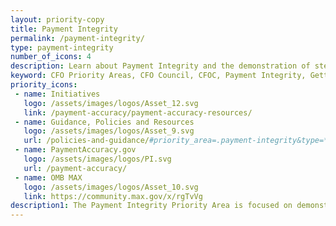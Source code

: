 ```yaml
---
layout: priority-copy
title: Payment Integrity
permalink: /payment-integrity/
type: payment-integrity
number_of_icons: 4
description: Learn about Payment Integrity and the demonstration of stewardship of taxpayer dollars. 
keyword: CFO Priority Areas, CFO Council, CFOC, Payment Integrity, Getting Payments Right, GPR
priority_icons: 
 - name: Initiatives
   logo: /assets/images/logos/Asset_12.svg
   link: /payment-accuracy/payment-accuracy-resources/
 - name: Guidance, Policies and Resources
   logo: /assets/images/logos/Asset_9.svg
   url: /policies-and-guidance/#priority_area=.payment-integrity&type=*
 - name: PaymentAccuracy.gov
   logo: /assets/images/logos/PI.svg
   url: /payment-accuracy/
 - name: OMB MAX
   logo: /assets/images/logos/Asset_10.svg
   link: https://community.max.gov/x/rgTvVg
description1: The Payment Integrity Priority Area is focused on demonstrating stewardship of taxpayer dollars by reducing monetary loss and making payments correctly the first time.
---
```


